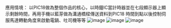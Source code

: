 應用情境： 以PIC18做為整個作品的核心，以時鐘IC當計時器並在七段顯示器上顯示剩餘時間，再用手機以藍芽做為溝通橋樑傳送資料到PIC18 時間到點以後控制伺服馬達轉動角度來啟動電鍋、吐司機等等 
![image](https://github.com/auto-breakfast/auto-breakfast/blob/master/image/1.jpg)
![image](https://github.com/auto-breakfast/auto-breakfast/blob/master/image/5664.png)
![image](https://github.com/auto-breakfast/auto-breakfast/blob/master/image/2018-11-21%20(2).png)
